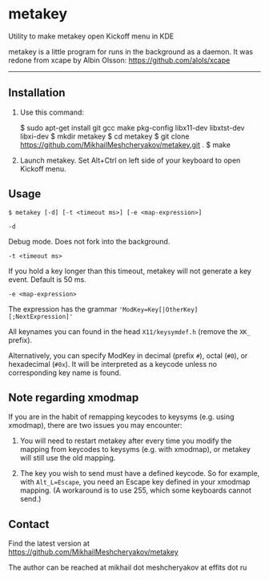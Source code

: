 metakey
=======

Utility to make metakey open Kickoff menu in KDE

metakey is a little program for runs in the background as a daemon. It
was redone from xcape by Albin Olsson: https://github.com/alols/xcape

------------
Installation
------------
1. Use this command:

    $ sudo apt-get install git gcc make pkg-config libx11-dev libxtst-dev libxi-dev
    $ mkdir metakey
    $ cd metakey
    $ git clone https://github.com/MikhailMeshcheryakov/metakey.git .
    $ make
    
2. Launch metakey. Set Alt+Ctrl on left side of your keyboard to open Kickoff menu.

Usage
-----
    $ metakey [-d] [-t <timeout ms>] [-e <map-expression>]

`-d`

Debug mode. Does not fork into the background.

`-t <timeout ms>`

If you hold a key longer than this timeout, metakey will not generate a key
event. Default is 50 ms.

`-e <map-expression>`

The expression has the grammar `'ModKey=Key[|OtherKey][;NextExpression]'`

All keynames you can found in the head `X11/keysymdef.h`
(remove the `XK_` prefix).

Alternatively, you can specify ModKey in decimal (prefix `#`), octal (`#0`), or
hexadecimal (`#0x`). It will be interpreted as a keycode unless no corresponding
key name is found.


Note regarding xmodmap
----------------------

If you are in the habit of remapping keycodes to keysyms (e.g. using xmodmap),
there are two issues you may encounter:

1) You will need to restart metakey after every time you modify the mapping 
   from keycodes to keysyms (e.g. with xmodmap), or metakey will still use 
   the old mapping.
   
2) The key you wish to send must have a defined keycode. So for example, with
   `Alt_L=Escape`, you need an Escape key defined in your xmodmap mapping. 
   (A workaround is to use 255, which some keyboards cannot send.)

Contact
-------

Find the latest version at
https://github.com/MikhailMeshcheryakov/metakey

The author can be reached at
mikhail dot meshcheryakov at effits dot ru

